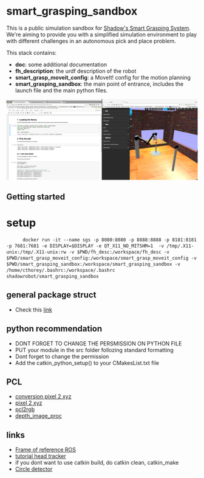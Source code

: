 
# smart_grasping_sandbox

This is a public simulation sandbox for [Shadow's Smart Grasping System](https://www.shadowrobot.com/shadow-smart-grasping-system/). We're aiming to provide you with a simplified simulation environment to play with different challenges in an autonomous pick and place problem.

This stack contains:
* **doc**: some additional documentation
* **fh_description**: the urdf description of the robot
* **smart_grasp_moveit_config**: a MoveIt! config for the motion planning
* **smart_grasping_sandbox**: the main point of entrance, includes the launch file and the main python files.

![Smart Grasping Sandbox screenshot](doc/img/smart_grasping_sandbox.png)

## Getting started

# setup

```
      docker run -it --name sgs -p 8080:8080 -p 8888:8888 -p 8181:8181 -p 7681:7681 -e DISPLAY=$DISPLAY -e QT_X11_NO_MITSHM=1  -v /tmp/.X11-unix:/tmp/.X11-unix:rw -v $PWD/fh_desc:/workspace/fh_desc -v $PWD/smart_grasp_moveit_config:/workspace/smart_grasp_moveit_config -v $PWD/smart_grasping_sandbox:/workspace/smart_grasping_sandbox -v /home/cthorey/.bashrc:/workspace/.bashrc shadowrobot/smart_grasping_sandbox
```

## general package struct

- Check this [link](http://answers.ros.org/question/192723/cant-find-python-scripts-after-sourcing/)

## python recommendation

- DONT FORGET TO CHANGE THE PERSMISSION ON PYTHON FILE
- PUT your module in the src folder follozing standard formatting
- Dont forget to change the permission
- Add the catkin_python_setup() to your CMakesList.txt file

## PCL 

- [conversion pixel 2 xyz](http://answers.ros.org/question/120126/conversion-of-depht-image-coordinates-to-world-coordinates-uvd-to-xyz/)
- [pixel 2 xyz](http://docs.ros.org/api/image_geometry/html/python/)
- [pcl2rgb](http://library.isr.ist.utl.pt/docs/roswiki/pcl_ros(2f)Tutorials(2f)CloudToImage.html)
- [depth_image_proc](http://library.isr.ist.utl.pt/docs/roswiki/depth_image_proc.html)

## links

- [Frame of reference ROS](https://docs.google.com/presentation/d/1T4A_LosDlLmPMybKdU-quvhJqELOMVAMZCkzqm2Mctc/edit#slide=id.g1d38f50ea_278)
- [tutorial head tracker](http://www.pirobot.org/blog/0018/)
- if you dont want to use catkin build, do catkin clean, catkin_make
- [Circle detector](http://scikit-image.org/docs/dev/auto_examples/edges/plot_circular_elliptical_hough_transform.html)

